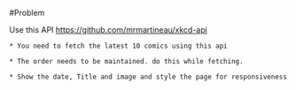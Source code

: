 #Problem

Use this API https://github.com/mrmartineau/xkcd-api

    * You need to fetch the latest 10 comics using this api

    * The order needs to be maintained. do this while fetching.

    * Show the date, Title and image and style the page for responsiveness
